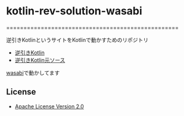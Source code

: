 # kotlin-rev-solution-wasabi
==================================================

逆引きKotlinというサイトをKotlinで動かすためのリポジトリ

* [逆引きKotlin](http://kotlin-rev-solution.herokuapp.com/site/)
* [逆引きKotlin元ソース](https://github.com/yyYank/kotlin-rev-solution)

[wasabi](https://github.com/hhariri/wasabi)で動かしてます

License
--------------------------------------------------

* [Apache License Version 2.0](http://www.apache.org/licenses/LICENSE-2.0)
